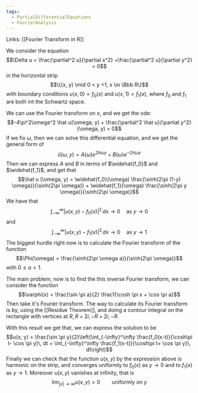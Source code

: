 ```yaml
---
tags:
  - PartialDifferentialEquations
  - FourierAnalysis
---
```

Links: [[Fourier Transform in R]]

We consider the equation $$\Delta u  = \frac{\partial^2 u}{\partial x^2} +\frac{\partial^2 u}{\partial y^2} = 0$$ in the horizontal strip $$\{(x, y) \mid 0 < y <1, x \in \Bbb R\}$$with boundary conditions $u(x, 0) = f_0(x)$ and $u(x, 1) = f_1(x)$, where $f_0$ and $f_1$ are both int the Schwartz space. 

We can use the Fourier transform on $x$, and we get the ode: $$-4\pi^2\omega^2 \hat u(\omega, y) + \frac{\partial^2 \hat u}{\partial y^2}(\omega, y) = 0$$ if we fix $\omega$, then we can solve this differential equation, and we get the general form of $$\hat u(\omega, y) = A(\omega) e^{2\pi \omega y} + B(\omega) e^{-2\pi \omega y}$$Then we can express $A$ and $B$ in terms of $\widehat{f_0}$ and $\widehat{f_1}$,  and get that $$\hat u (\omega, y) = \widehat{f_0}(\omega) \frac{\sinh(2\pi (1-y) \omega)}{\sinh(2\pi \omega)} + \widehat{f_1}(\omega) \frac{\sinh(2\pi y \omega)}{\sinh(2\pi \omega)}$$We have that $$\int_{-\infty}^\infty |u(x, y) - f_0(x)|^2\, dx  \to 0 \quad \text{as } y\to 0$$and$$\int_{-\infty}^\infty |u(x, y) - f_1(x)|^2\, dx  \to 0 \quad \text{as } y\to 1$$
The biggest hurdle right now is to calculate the Fourier transform of the function $$\Phi(\omega) = \frac{\sinh(2\pi \omega a)}{\sinh(2\pi \omega)}$$with $0 \le a <1$. 

The main problem, now is to find the this inverse Fourier transform, we can consider the function $$\varphi(x) = \frac{\sin \pi a}{2} \frac1{\cosh \pi x + \cos \pi a}$$
Then take it's Fourier transform. The way to calculate its Fourier transform is by, using the [[Residue Theorem]], and doing a contour integral on the rectangle with vertices at $R, R+2i, -R+2i, -R$. 

With this result we get that, we can express the solution to be $$u(x, y) = \frac{\sin \pi y}{2}\left(\int_{-\infty}^\infty \frac{f_0(x-t)}{\cosh\pi t- \cos \pi y}\, dt + \int_{-\infty}^\infty \frac{f_1(x-t)}{\cosh\pi t+ \cos \pi y}\, dt\right)$$
Finally we can check that the function $u(x, y)$ by the expression above is harmonic on the strip, and converges uniformly to $f_0(x)$ as $y\to 0$ and to $f_1(x)$ as $y\to 1$. Moreover $u(x, y)$ vanishes at infinity, that is $$\lim_{|x| \to \infty} u(x,y) = 0 \qquad \text{uniformly on } y$$